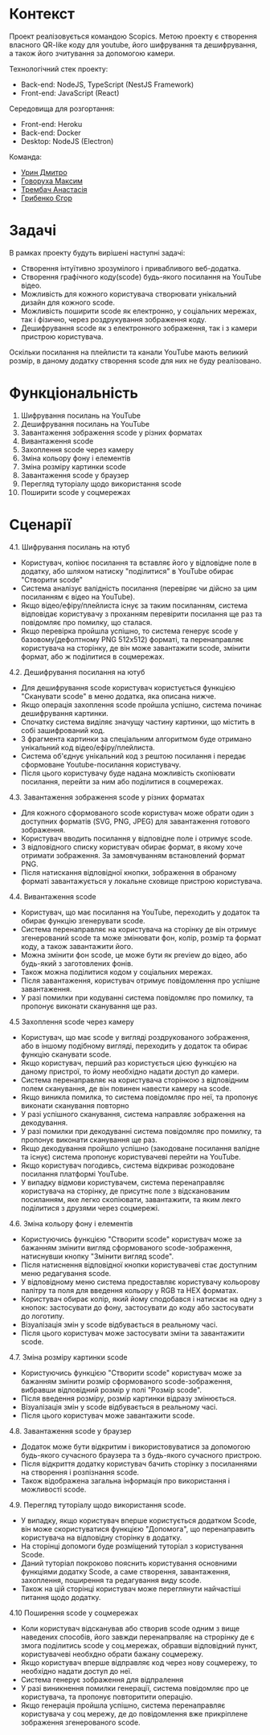 # Контекст

Проект реалізовується командою Scopics. Метою проекту є створення власного QR-like коду для youtube, його шифрування та дешифрування, а також його зчитування за допомогою камери.

Технологiчний стек проекту:

- Back-end: NodeJS, TypeScript (NestJS Framework)
- Front-end: JavaScript (React)

Середовища для розгортання:

- Front-end: Heroku
- Back-end: Docker
- Desktop: NodeJS (Electron)

Команда:

- [Урин Дмитро](https://github.com/tedi4t)
- [Говоруха Максим](https://github.com/MaksGovor)
- [Трембач Анастасія](https://github.com/Anastasia-Tre)
- [Грибенко Єгор](https://github.com/YAGoOaR)

# Задачі

В рамках проекту будуть вирішені наступні задачі:
 - Створення інтуїтивно зрозумілого і привабливого веб-додатка.
 - Створення графічного коду(scode) будь-якого посилання на YouTube відео.
 - Можливість для кожного користувача створювати унікальний дизайн для кожного scode.
 - Можливість поширити scode як електронно, у соціальних мережах, так і фізично, через роздрукування зображення коду.
 - Дешифрування scode як з електронного зображення, так і з камери пристрою користувача.

Оскільки посилання на плейлисти та канали YouTube мають великий розмір, в даному додатку створення scode для них не буду реалізовано.


# Функціональність

 1. Шифрування посилань на YouTube
 2. Дешифрування посилань на YouTube
 3. Завантаження зображення scode у різних форматах
 4. Вивантаження scode
 5. Захоплення scode через камеру
 6. Зміна кольору фону і елементів
 7. Зміна розміру картинки scode
 8. Завантаження scode у браузер
 9. Перегляд туторіалу щодо використання scode
 10. Поширити scode у соцмережах


# Сценарії

  4.1. Шифрування посилань на ютуб

  - Користувач, копіює посилання та вставляє його у відповідне поле в додатку, або шляхом натиску "поділитися" в YouTube обирає "Створити scode"
  - Система аналізує валідність посилання (перевіряє чи дійсно за цим посиланням є відео на YouTube).
  - Якщо відео/ефіру/плейлиста існує за таким посиланням, система відповідає користувачу з проханням перевірити посилання ще раз та повідомляє про помилку, що сталася.
  - Якщо перевірка пройшла успішно, то система генерує scode у базовому(дефолтному PNG 512x512) форматі, та перенаправляє користувача на сторінку, де він може завантажити scode, змінити формат, або ж поділитися в соцмережах.

  4.2. Дешифрування посилання на ютуб

  - Для дешифрування scode користувач користується функцією "Сканувати scode" в меню додатка, яка описана нижче.
  - Якщо операція захоплення scode пройшла успішно, система починає дешифрування картинки.
  - Спочатку система виділяє значущу частину картинки, що містить в собі зашифрований код.
  - З фрагмента картинки за спеціальним алгоритмом буде отримано унікальний код відео/ефіру/плейлиста.
  - Система об'єднує унікальний код з рештою посилання і передає сформоване Youtube-посилання користувачу.
  - Після цього користувачу буде надана можливість скопіювати посилання, перейти за ним або поділитися в соцмережах.

  4.3. Завантаження зображення scode у різних форматах

   - Для кожного сформованого scode користувач може обрати один з доступних форматів (SVG, PNG, JPEG) для завантаження готового зображення.
   - Користувач вводить посилання у відповідне поле і отримує scode.
   - З відповідного списку користувач обирає формат, в якому хоче отримати зображення. За замовчуванням встановлений формат PNG.
   - Після натискання відповідної кнопки, зображення в обраному форматі завантажується у локальне сховище пристрою користувача.

  4.4.  Вивантаження scode

  - Користувач, що має посилання на YouTube, переходить у додаток та обирає функцію згенерувати scode.
  - Система перенаправляє на користувача на сторінку де він отримує згенерований scode та може змінювати фон, колір, розмір та формат коду, а також завантажити його.
  - Можна змінити фон scode, це може бути як preview до відео, або будь-який з заготовлених фонів.
  - Також можна поділитися кодом у соціальних мережах.
  - Після завантаження, користувач отримує повідомлення про успішне завантаження.
  - У разі помилки при кодуванні система повідомляє про помилку, та пропонує виконати сканування ще раз.

  4.5  Захоплення scode через камеру

  - Користувач, що має scode у вигляді роздрукованого зображення, або в іншому подібному вигляді, переходить у додаток та обирає функцію сканувати scode.
  - Якщо користувач, перший раз користується цією функцією на даному пристрої, то йому необхідно надати доступ до камери.
  - Система перенаправляє на користувача сторінкою з відповідним полем сканування, де він повинен навести камеру на scode.
  - Якщо виникла помилка, то система повідомляє про неї, та пропонує виконати сканування повторно
  - У разі успішного сканування, система направляє зображення на декодування.
  - У разі помилки при декодуванні система повідомляє про помилку, та пропонує виконати сканування ще раз.
  - Якщо декодування пройшло успішно (закодоване посилання валідне та існує) система пропонує користувачеві перейти на YouTube.
  - Якщо користувач погодивсь, система відкриває розкодоване посилання платформі YouTube.
  - У випадку відмови користувачем, система перенаправляє користувача на сторінку, де присутнє поле з відсканованим посиланням, яке легко скопіювати, завантажити, та яким лекго поділитися з друзями через соцмережі.

  4.6. Зміна кольору фону і елементів

  - Користуючись функцією "Створити scode" користувач може за бажанням змінити вигляд сформованого scode-зображення, натиснувши кнопку "Змінити вигляд scode".
  - Після натиснення відповідної кнопки користувачеві стає доступним меню редагування scode.
  - У відповідному меню система предоставляє користувачу кольорову палітру та поля для введення кольору у RGB та HEX форматах.
  - Користувач обирає колір, який йому сподобався і натискає на одну з кнопок: застосувати до фону, застосувати до коду або застосувати до логотипу.
  - Візуалізація змін у scode відбувається в реальному часі.
  - Після цього користувач може застосувати зміни та завантажити scode.

  4.7. Зміна розміру картинки scode

  - Користуючись функцією "Створити scode" користувач може за бажанням змінити розмір сформованого scode-зображення, вибравши відповідний розмір у полі "Розмір scode".
  - Після введення розміру, розмір картинки відразу змінюється.
  - Візуалізація змін у scode відбувається в реальному часі.
  - Після цього користувач може завантажити scode.

  4.8. Завантаження scode у браузер

   - Додаток може бути відкритим і використовуватися за допомогою будь-якого сучасного браузера та з будь-якого сучасного пристрою.
   - Після відкриття додатку користувач бачить сторінку з посиланнями на створення  і розпізнання scode.
   - Також відображена загальна інформація про використання і можливості scode.

  4.9. Перегляд туторіалу щодо використання scode.

   - У випадку, якщо користувач вперше користується додатком Scode, він може скористуватися  функцією "Допомога", що перенаправить користувача на відповідну сторінку в додатку.
   - На сторінці допомоги буде розміщений туторіал з користування Scode.
   - Даний туторіал покроково пояснить користування основними функціями додатку Scode, а саме створення, завантаження, захоплення, поширення та редагування виду scode.
   - Також на цій сторінці користувач може переглянути найчастіші питання щодо додатку.

  4.10 Поширення scode у соцмережах

  - Коли користувач відсканував або створив scode одним з вище наведених способів, його завжди перенапрваляє на строрінку де є змога поділитись scode у соц.мережах, обравши відповідний пункт, користувачеві необхдно обрати бажану соцмережу.
  - Якщо користувач вперше відправляє код через нову соцмережу, то необхідно надати доступ до неї.
  - Система генерує зображення для відпралення
  - У разі виникнення помилки генерації, система повідомляє про це користувача, та пропонує повторитити операцію.
  - Якщо генерація пройшла успішно, система перенаправляє користувача у соц мережу, де до повідомлення вже прикріплене зображення згенерованого scode.
